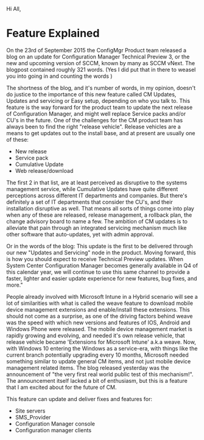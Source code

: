 Hi All,
<h1>Feature Explained</h1>
On the 23rd of September 2015 the ConfigMgr Product team released a blog on an update for Configuration Manager Technical Preview 3, or the new and upcoming version of SCCM, known by many as SCCM vNext. The blogpost contained roughly 321 words. (Yes I did put that in there to weasel you into going in and counting the words )

The shortness of the blog, and it's number of words, in my opinion, doesn't do justice to the importance of this new feature called CM Updates, Updates and servicing or Easy setup, depending on who you talk to. This feature is the way forward for the product team to update the next release of Configuration Manager, and might well replace Service packs and/or CU's in the future. One of the challenges for the CM product team has always been to find the right "release vehicle". Release vehicles are a means to get updates out to the install base, and at present are usually one of these:
<ul>
	<li>New release</li>
	<li>Service pack</li>
	<li>Cumulative Update</li>
	<li>Web release/download</li>
</ul>
The first 2 in that list, are at least perceived as disruptive to the systems management service, while Cumulative Updates have quite different perceptions across different IT departments and companies. But there's definitely a set of IT departments that consider the CU's, and their installation disruptive as well. That means all sorts of things come into play when any of these are released, release management, a rollback plan, the change advisory board to name a few. The ambition of CM updates is to alleviate that pain through an integrated servicing mechanism much like other software that auto-updates, yet with admin approval.

Or in the words of the blog: This update is the first to be delivered through our new "Updates and Servicing" node in the product. Moving forward, this is how you should expect to receive Technical Preview updates. When System Center Configuration Manager becomes generally available in Q4 of this calendar year, we will continue to use this same channel to provide a faster, lighter and easier update experience for new features, bug fixes, and more."

People already involved with Microsoft Intune in a Hybrid scenario will see a lot of similarities with what is called the weave feature to download mobile device management extensions and enable/install these extensions. This should not come as a surprise, as one of the driving factors behind weave was the speed with which new versions and features of IOS, Android and Windows Phone were released. The mobile device management market is rapidly growing and evolving, and needed it's own release vehicle, that release vehicle became 'Extensions for Microsoft Intune' a.k.a weave. Now, with Windows 10 entering the Windows as a service-era, with things like the current branch potentially upgrading every 10 months, Microsoft needed something similar to update general CM items, and not just mobile device management related items. The blog released yesterday was the announcement of "the very first real world public test of this mechanism!". The announcement itself lacked a bit of enthusiasm, but this is a feature that I am excited about for the future of CM.

This feature can update and deliver fixes and features for:
<ul>
	<li>Site servers</li>
	<li>SMS_Provider</li>
	<li>Configuration Manager console</li>
	<li>Configuration manager clients</li>
</ul>
